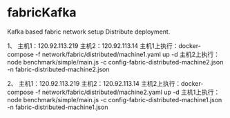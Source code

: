 # fabricKafka
Kafka based fabric network setup 
Distribute deployment.

1、
主机1：120.92.113.219
主机2：120.92.113.14
主机1上执行：docker-compose -f network/fabric/distributed/machine1.yaml up -d
主机2上执行：node benchmark/simple/main.js -c config-fabric-distributed-machine2.json -n fabric-distributed-machine2.json


2、
主机1：120.92.113.219
主机2：120.92.113.14
主机2上执行：docker-compose -f network/fabric/distributed/machine2.yaml up -d
主机1上执行：node benchmark/simple/main.js -c config-fabric-distributed-machine1.json -n fabric-distributed-machine1.json

